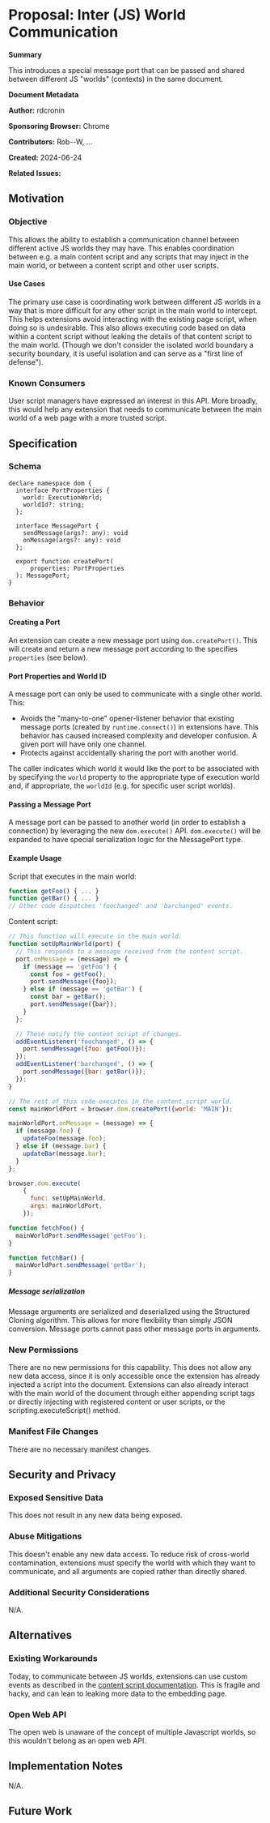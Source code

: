 # Proposal: Inter (JS) World Communication

**Summary**

This introduces a special message port that can be passed and shared between different JS "worlds" (contexts) in the same document.

**Document Metadata**

**Author:** rdcronin

**Sponsoring Browser:** Chrome

**Contributors:** Rob--W, ...

**Created:** 2024-06-24

**Related Issues:** <TODO>

## Motivation

### Objective

This allows the ability to establish a communication channel between different
active JS worlds they may have.  This enables coordination between e.g. a main
content script and any scripts that may inject in the main world, or between a
content script and other user scripts.

#### Use Cases

The primary use case is coordinating work between different JS worlds in a way
that is more difficult for any other script in the main world to intercept.
This helps extensions avoid interacting with the existing page script, when
doing so is undesirable.  This also allows executing code based on data within
a content script without leaking the details of that content script to the main
world.  (Though we don't consider the isolated world boundary a security
boundary, it is useful isolation and can serve as a "first line of defense").

### Known Consumers

User script managers have expressed an interest in this API.  More broadly,
this would help any extension that needs to communicate between the main world
of a web page with a more trusted script.

## Specification

### Schema

```
declare namespace dom {
  interface PortProperties {
    world: ExecutionWorld;
    worldId?: string;
  };

  interface MessagePort {
    sendMessage(args?: any): void
    onMessage(args?: any): void
  };

  export function createPort(
      properties: PortProperties
  ): MessagePort;
}
```

### Behavior

#### Creating a Port

An extension can create a new message port using `dom.createPort()`.  This will
create and return a new message port according to the specifies `properties`
(see below).

#### Port Properties and World ID

A message port can only be used to communicate with a single other world.  This:
* Avoids the "many-to-one" opener-listener behavior that existing message ports
  (created by `runtime.connect()`) in extensions have.  This behavior has caused
  increased complexity and developer confusion.  A given port will have only one
  channel.
* Protects against accidentally sharing the port with another world.

The caller indicates which world it would like the port to be associated with
by specifying the `world` property to the appropriate type of execution world
and, if appropriate, the `worldId` (e.g. for specific user script worlds).

#### Passing a Message Port

A message port can be passed to another world (in order to establish a
connection) by leveraging the new `dom.execute()` API.  `dom.execute()` will be
expanded to have special serialization logic for the MessagePort type.

#### Example Usage

Script that executes in the main world:
```js
function getFoo() { ... }
function getBar() { ... }
// Other code dispatches 'foochanged' and 'barchanged' events.
```

Content script:
```js
// This function will execute in the main world.
function setUpMainWorld(port) {
  // This responds to a message received from the content script.
  port.onMessage = (message) => {
    if (message == 'getFoo') {
      const foo = getFoo();
      port.sendMessage({foo});
    } else if (message == 'getBar') {
      const bar = getBar();
      port.sendMessage({bar});
    }
  };

  // These notify the content script of changes.
  addEventListener('foochanged', () => {
    port.sendMessage({foo: getFoo()});
  });
  addEventListener('barchanged', () => {
    port.sendMessage({bar: getBar()});
  });
}

// The rest of this code executes in the content script world.
const mainWorldPort = browser.dom.createPort({world: 'MAIN'});

mainWorldPort.onMessage = (message) => {
  if (message.foo) {
    updateFoo(message.foo);
  } else if (message.bar) {
    updateBar(message.bar);
  }
};

browser.dom.execute(
    {
      func: setUpMainWorld,
      args: mainWorldPort,
    });

function fetchFoo() {
  mainWorldPort.sendMessage('getFoo');
}

function fetchBar() {
  mainWorldPort.sendMessage('getBar');
}
```

##### Message serialization

Message arguments are serialized and deserialized using the Structured Cloning
algorithm.  This allows for more flexibility than simply JSON conversion.
Message ports cannot pass other message ports in arguments.

### New Permissions

There are no new permissions for this capability.  This does not allow any new
data access, since it is only accessible once the extension has already
injected a script into the document.  Extensions can also already interact with
the main world of the document through either appending script tags or directly
injecting with registered content or user scripts, or the
scripting.executeScript() method.

### Manifest File Changes

There are no necessary manifest changes.

## Security and Privacy

### Exposed Sensitive Data

This does not result in any new data being exposed.

### Abuse Mitigations

This doesn't enable any new data access.  To reduce risk of cross-world
contamination, extensions must specify the world with which they want to
communicate, and all arguments are copied rather than directly shared.

### Additional Security Considerations

N/A.

## Alternatives

### Existing Workarounds

Today, to communicate between JS worlds, extensions can use custom events as
described in the [content script
documentation](https://developer.chrome.com/docs/extensions/develop/concepts/content-scripts#host-page-communication).
This is fragile and hacky, and can lean to leaking more data to the embedding
page.

### Open Web API

The open web is unaware of the concept of multiple Javascript worlds, so this
wouldn't belong as an open web API.

## Implementation Notes

N/A.

## Future Work
